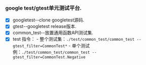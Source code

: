 ### google test/gtest单元测试平台.
- [x] googletest--clone googletest源码.
- [x] gtest--googletest release版本.
- [x] common_test--放置通用函数API测试集.
- [x] test 指令： 
      - 整个测试集：`./test/common_test/common_test --gtest_filter=CommonTest*`
      - 单个测试例：`./test/common_test/common_test --gtest_filter=CommonTest.Negative`